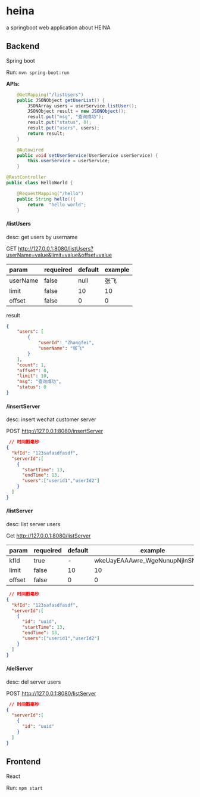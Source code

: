 # heina

a springboot web application about HEINA

## Backend

Spring boot

Run: `mvn spring-boot:run`

**APIs:**

```java
    @GetMapping("/listUsers")
    public JSONObject getUserList() {
        JSONArray users = userService.listUser();
        JSONObject result = new JSONObject();
        result.put("msg", "查询成功");
        result.put("status", 0);
        result.put("users", users);
        return result;
    }

    @Autowired
    public void setUserService(UserService userService) {
        this.userService = userService;
    }
```

```java
@RestController
public class HelloWorld {

    @RequestMapping("/hello")
    public String hello(){
        return  "hello world";
    }
```

#### /listUsers

desc: get users by username

GET http://127.0.0.1:8080/listUsers?userName=value&limit=value&offset=value

| param    | requeired | default | example |
|:-------- | --------- | ------- | ------- |
| userName | false     | null    | 张飞      |
| limit    | false     | 10      | 10      |
| offset   | false     | 0       | 0       |

result 

```json
{
    "users": [
        {
            "userId": "Zhangfei",
            "userName": "张飞"
        }
    ],
    "count": 1,
    "offset": 0,
    "limit": 10,
    "msg": "查询成功",
    "status": 0
}
```
#### /insertServer

desc: insert wechat customer server 

POST http://127.0.0.1:8080/insertServer

```json
 // 时间戳毫秒
{
  "kfId": "123safasdfasdf",
  "serverId":[
    {
      "startTime": 13,
      "endTime": 13,
      "users":["userid1","userId2"]
    }
  ]
}
```

#### /listServer

desc: list server users
 
Get http://127.0.0.1:8080/listServer

| param    | requeired | default | example |
|:-------- | --------- | ------- | ----- |
| kfId      | true     | -    |    wkeUayEAAAwre_WgeNunupNjlnSN8osQ   |
| limit    | false     | 10      | 10    |
| offset   | false     | 0       | 0     |

```json
 // 时间戳毫秒
{
  "kfId": "123safasdfasdf",
  "serverId":[
    {
      "id": "uuid",
      "startTime": 13,
      "endTime": 13,
      "users":["userid1","userId2"]
    }
  ]
}
```
#### /delServer

desc: del server users

POST http://127.0.0.1:8080/listServer


```json
 // 时间戳毫秒
{
  "serverId":[
    {
      "id": "uuid"
    }
  ]
}
```

## Frontend

React

Run: `npm start`